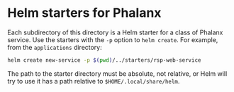 # Helm starters for Phalanx

Each subdirectory of this directory is a Helm starter for a class of Phalanx service.
Use the starters with the `-p` option to `helm create`.
For example, from the `applications` directory:

```sh
helm create new-service -p $(pwd)/../starters/rsp-web-service
```

The path to the starter directory must be absolute, not relative, or Helm will try to use it has a path relative to `$HOME/.local/share/helm`.

